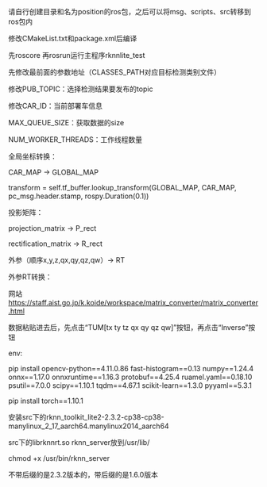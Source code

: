 请自行创建目录和名为position的ros包，之后可以将msg、scripts、src转移到ros包内

修改CMakeList.txt和package.xml后编译

先roscore 再rosrun运行主程序rknnlite_test

先修改最前面的参数地址（CLASSES_PATH对应目标检测类别文件）

修改PUB_TOPIC：选择检测结果要发布的topic

修改CAR_ID：当前部署车信息

MAX_QUEUE_SIZE：获取数据的size

NUM_WORKER_THREADS：工作线程数量

全局坐标转换：

CAR_MAP -> GLOBAL_MAP

transform = self.tf_buffer.lookup_transform(GLOBAL_MAP, CAR_MAP, pc_msg.header.stamp, rospy.Duration(0.1))

投影矩阵：

projection_matrix -> P_rect

rectification_matrix -> R_rect

外参（顺序x,y,z,qx,qy,qz,qw）-> RT

外参RT转换：

网站  https://staff.aist.go.jp/k.koide/workspace/matrix_converter/matrix_converter.html

数据粘贴进去后，先点击“TUM[tx ty tz qx qy qz qw]”按钮，再点击“Inverse”按钮

env:

pip install opencv-python==4.11.0.86 fast-histogram==0.13 numpy==1.24.4 onnx==1.17.0 onnxruntime==1.16.3 protobuf==4.25.4 ruamel.yaml==0.18.10 psutil==7.0.0 scipy==1.10.1 tqdm==4.67.1 scikit-learn==1.3.0 pyyaml==5.3.1

pip install torch==1.10.1

安装src下的rknn_toolkit_lite2-2.3.2-cp38-cp38-manylinux_2_17_aarch64.manylinux2014_aarch64

src下的librknnrt.so rknn_server放到/usr/lib/

chmod +x /usr/bin/rknn_server

不带后缀的是2.3.2版本的，带后缀的是1.6.0版本